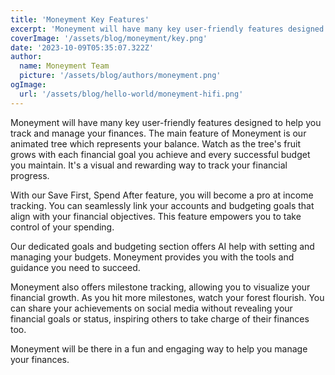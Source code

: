 ```yaml
---
title: 'Moneyment Key Features'
excerpt: 'Moneyment will have many key user-friendly features designed to help you track and manage your finances...'
coverImage: '/assets/blog/moneyment/key.png'
date: '2023-10-09T05:35:07.322Z'
author:
  name: Moneyment Team
  picture: '/assets/blog/authors/moneyment.png'
ogImage:
  url: '/assets/blog/hello-world/moneyment-hifi.png'
---
```


Moneyment will have many key user-friendly features designed to help you track and manage your finances.  The main feature of Moneyment is our animated tree which represents your balance. Watch as the tree's fruit grows with each financial goal you achieve and every successful budget you maintain. It's a visual and rewarding way to track your financial progress.

With our Save First, Spend After feature, you will become a pro at income tracking. You can seamlessly link your accounts and  budgeting goals that align with your financial objectives. This feature empowers you to take control of your spending. 

Our dedicated goals and budgeting section offers AI help with setting and managing your budgets. Moneyment provides you with the tools and guidance you need to succeed.

Moneyment also offers milestone tracking, allowing you to visualize your financial growth. As you hit more milestones, watch your forest flourish. You can share your achievements on social media without revealing your financial goals or status, inspiring others to take charge of their finances too.

Moneyment will be there in a fun and engaging way to help you manage your finances.

